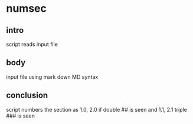 # numsec
## intro
script reads input file
## body
input file using mark down MD syntax 
## conclusion
script numbers the section as 1.0, 2.0 if double ##  is seen 
and 1.1, 2.1 triple ###  is seen
